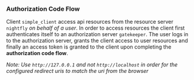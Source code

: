 ### Authorization Code Flow
Client `simple_client` access api resources from the resource server `nightfly` *on behalf of a user*. In order to access resources the client first authenticates itself to an authorization server `gatekeeper`. The user logs in to the authorization server, grants the client access to user resources and finally an access token is granted to the client upon completing the **authorization code flow**.

*Note: Use `http://127.0.0.1` and not `http://localhost` in order for the configured redirect uris to match the uri from the browser*
